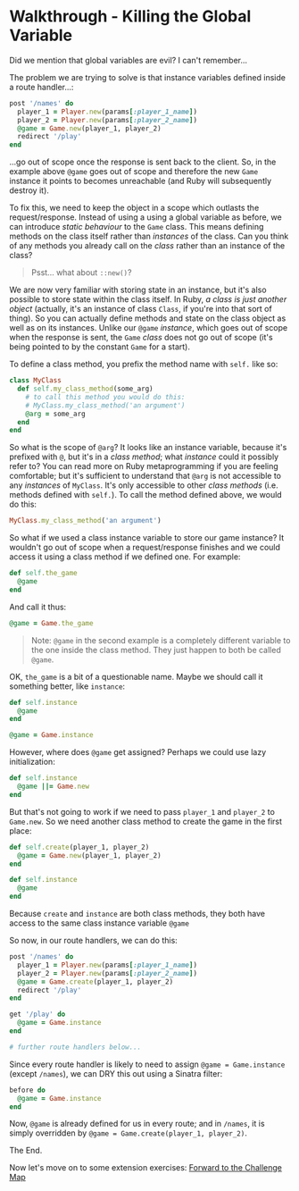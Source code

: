 # Walkthrough - Killing the Global Variable

Did we mention that global variables are evil?  I can't remember...

The problem we are trying to solve is that instance variables defined inside a route handler...:
```ruby
post '/names' do
  player_1 = Player.new(params[:player_1_name])
  player_2 = Player.new(params[:player_2_name])
  @game = Game.new(player_1, player_2)
  redirect '/play'
end
```
...go out of scope once the response is sent back to the client.  So, in the example above `@game` goes out of scope and therefore the new `Game` instance it points to becomes unreachable (and Ruby will subsequently destroy it).

To fix this, we need to keep the object in a scope which outlasts the request/response.  Instead of using a using a global variable as before, we can introduce *static behaviour* to the `Game` class.  This means defining methods on the class itself rather than _instances_ of the class.  Can you think of any methods you already call on the _class_ rather than an instance of the class?

>  Psst... what about `::new()`?

We are now very familiar with storing state in an instance, but it's also possible to store state within the class itself.  In Ruby, _a class is just another object_ (actually, it's an instance of class `Class`, if you're into that sort of thing).  So you can actually define methods and state on the class object as well as on its instances.  Unlike our `@game` _instance_, which goes out of scope when the response is sent, the `Game` _class_ does not go out of scope (it's being pointed to by the constant `Game` for a start).

To define a class method, you prefix the method name with `self.` like so:
```ruby
class MyClass
  def self.my_class_method(some_arg)
    # to call this method you would do this:
    # MyClass.my_class_method('an argument')
    @arg = some_arg
  end
end
```

So what is the scope of `@arg`?  It looks like an instance variable, because it's prefixed with `@`, but it's in a _class method_; what _instance_ could it possibly refer to?  You can read more on Ruby metaprogramming if you are feeling comfortable; but it's sufficient to understand that `@arg` is not accessible to any _instances_ of `MyClass`.  It's only accessible to other _class methods_ (i.e. methods defined with `self.`).  To call the method defined above, we would do this:
```ruby
MyClass.my_class_method('an argument')
```

So what if we used a class instance variable to store our game instance?  It wouldn't go out of scope when a request/response finishes and we could access it using a class method if we defined one.  For example:

```ruby
def self.the_game
  @game
end
```
And call it thus:
```ruby
@game = Game.the_game
```
> Note: `@game` in the second example is a completely different variable to the one inside the class method.  They just happen to both be called `@game`.

OK, `the_game` is a bit of a questionable name.  Maybe we should call it something better, like `instance`:

```ruby
def self.instance
  @game
end
```
```ruby
@game = Game.instance
```

However, where does `@game` get assigned?  Perhaps we could use lazy initialization:

```ruby
def self.instance
  @game ||= Game.new
end
```
But that's not going to work if we need to pass `player_1` and `player_2` to `Game.new`.  So we need another class method to create the game in the first place:

```ruby
def self.create(player_1, player_2)
  @game = Game.new(player_1, player_2)
end

def self.instance
  @game
end
```
Because `create` and `instance` are both class methods, they both have access to the same class instance variable `@game`

So now, in our route handlers, we can do this:
```ruby
post '/names' do
  player_1 = Player.new(params[:player_1_name])
  player_2 = Player.new(params[:player_2_name])
  @game = Game.create(player_1, player_2)
  redirect '/play'
end

get '/play' do
  @game = Game.instance
end

# further route handlers below...
```

Since every route handler is likely to need to assign `@game = Game.instance` (except `/names`), we can DRY this out using a Sinatra filter:
```ruby
before do
  @game = Game.instance
end
```
Now, `@game` is already defined for us in every route; and in `/names`, it is simply overridden by `@game = Game.create(player_1, player_2)`.

The End.

Now let's move on to some extension exercises:
[Forward to the Challenge Map](../README.md)
